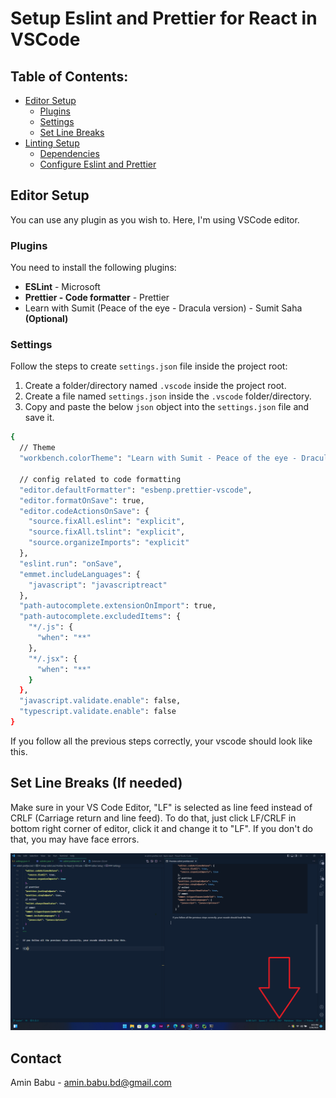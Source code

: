 <!-- Project Title -->

# Setup Eslint and Prettier for React in VSCode

<!-- Table of Contents -->

## Table of Contents:

- [Editor Setup](#editor-setup)
  - [Plugins](#plugins)
  - [Settings](#settings)
  - [Set Line Breaks](#set-line-breaks)
- [Linting Setup](#linting-setup)
  - [Dependencies](#dependencies)
  - [Configure Eslint and Prettier](#configure-eslint-and-prettier)

<!-- Editor Setup -->

## Editor Setup

You can use any plugin as you wish to. Here, I'm using VSCode editor.

### Plugins

You need to install the following plugins:

- **ESLint** - Microsoft
- **Prettier - Code formatter** - Prettier
- Learn with Sumit (Peace of the eye - Dracula version) - Sumit Saha **(Optional)**

### Settings

Follow the steps to create `settings.json` file inside the project root:

1. Create a folder/directory named `.vscode` inside the project root.
2. Create a file named `settings.json` inside the `.vscode` folder/directory.
3. Copy and paste the below `json` object into the `settings.json` file and save it.

```sh
{
  // Theme
  "workbench.colorTheme": "Learn with Sumit - Peace of the eye - Dracula version",

  // config related to code formatting
  "editor.defaultFormatter": "esbenp.prettier-vscode",
  "editor.formatOnSave": true,
  "editor.codeActionsOnSave": {
    "source.fixAll.eslint": "explicit",
    "source.fixAll.tslint": "explicit",
    "source.organizeImports": "explicit"
  },
  "eslint.run": "onSave",
  "emmet.includeLanguages": {
    "javascript": "javascriptreact"
  },
  "path-autocomplete.extensionOnImport": true,
  "path-autocomplete.excludedItems": {
    "*/.js": {
      "when": "**"
    },
    "*/.jsx": {
      "when": "**"
    }
  },
  "javascript.validate.enable": false,
  "typescript.validate.enable": false
}
```

If you follow all the previous steps correctly, your vscode should look like this.

## Set Line Breaks (If needed)

Make sure in your VS Code Editor, "LF" is selected as line feed instead of CRLF (Carriage return and line feed). To do that, just click LF/CRLF in bottom right corner of editor, click it and change it to "LF". If you don't do that, you may have face errors.

<img src="./assets/images/eslint-prettier-window.png" style="max-width: 100%; height: auto; object-fit: cover;" />

## Contact

Amin Babu - <a href="mailto:amin.babu.bd@gmail.com">amin.babu.bd@gmail.com</a>
